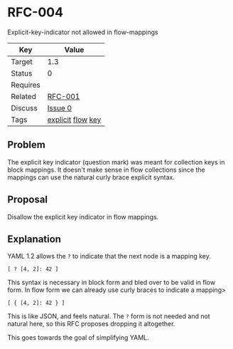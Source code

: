 RFC-004
=======

Explicit-key-indicator not allowed in flow-mappings


| Key | Value |
| --- | --- |
| Target | 1.3 |
| Status | 0 |
| Requires | |
| Related | [RFC-001](RFC-003.md) |
| Discuss | [Issue 0](../../issues/0) |
| Tags | [explicit]() [flow]() [key]() |


## Problem

The explicit key indicator (question mark) was meant for collection keys in block mappings.
It doesn't make sense in flow collections since the mappings can use the natural curly brace explicit syntax.


## Proposal

Disallow the explicit key indicator in flow mappings.


## Explanation

YAML 1.2 allows the `?` to indicate that the next node is a mapping key.
```
[ ? [4, 2]: 42 ]
```

This syntax is necessary in block form and bled over to be valid in flow form.
In flow form we can already use curly braces to indicate a mapping>
```
[ { [4, 2]: 42 } ]
```

This is like JSON, and feels natural.
The `?` form is not needed and not natural here, so this RFC proposes dropping it altogether.

This goes towards the goal of simplifying YAML.
